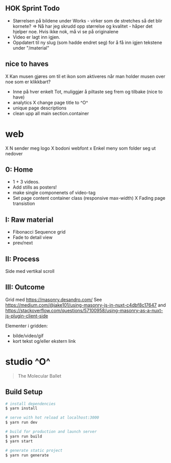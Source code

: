 
## HOK Sprint Todo
* Størrelsen på bildene under Works - virker som de stretches så det blir kornete?
=> Nå har jeg skrudd opp størrelse og kvalitet - håper det hjelper noe. Hvis ikke nok, må vi se på originalene
* Video er lagt inn igjen.
* Oppdatert til ny slug (som hadde endret seg) for å få inn igjen tekstene under "/material"




## nice to haves
X Kan musen gjøres om til et ikon som aktiveres når man holder musen over noe som er klikkbart?
- Inne på hver enkelt Tot, muliggjør å piltaste seg frem og tilbake (nice to have)
- analytics
X change page title to ^O^
- unique page descriptions
- clean upp all main section.container




# web
 X N sender meg logo
 X bodoni webfont
 x Enkel meny som folder seg ut nedover

## 0: Home
 - 1 + 3 videos.
  - Add stills as posters!
  - make single componenets of video-tag
  - Set page content container class (responsive max-width)
 X Fading page transistion

## I: Raw material
  - Fibonacci Sequence grid
  - Fade to detail view
  - prev/next

## II: Process
 Side med vertikal scroll

## III: Outcome
Grid med https://masonry.desandro.com/
  See https://medium.com/@jake101/using-masonry-js-in-nuxt-c4dbf8c17647 and https://stackoverflow.com/questions/57100958/using-masonry-as-a-nuxt-js-plugin-client-side

Elementer i gridden:
 - bilde/video/gif
 - kort tekst og/eller ekstern link



# studio ^O^
> The Molecular Ballet

## Build Setup

``` bash
# install dependencies
$ yarn install

# serve with hot reload at localhost:3000
$ yarn run dev

# build for production and launch server
$ yarn run build
$ yarn start

# generate static project
$ yarn run generate
```
